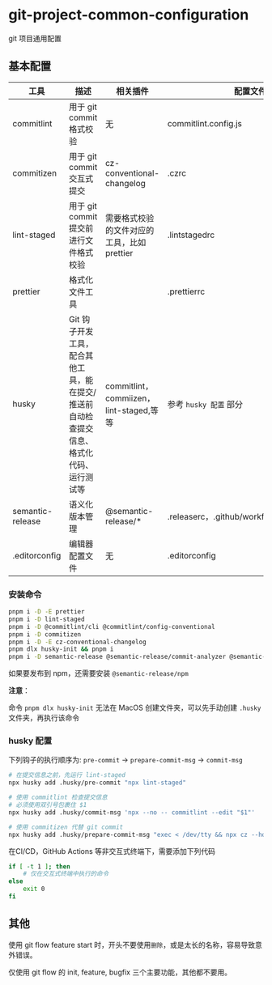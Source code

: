 # git-project-common-configuration

git 项目通用配置

## 基本配置

| 工具             | 描述                                                                                    | 相关插件                                    | 配置文件                                   |
| ---------------- | --------------------------------------------------------------------------------------- | ------------------------------------------- | ------------------------------------------ |
| commitlint       | 用于 git commit 格式校验                                                                | 无                                          | commitlint.config.js                       |
| commitizen       | 用于 git commit 交互式提交                                                              | cz-conventional-changelog                   | .czrc                                      |
| lint-staged      | 用于 git commit 提交前进行文件格式校验                                                  | 需要格式校验的文件对应的工具，比如 prettier | .lintstagedrc                              |
| prettier         | 格式化文件工具                                                                          |                                             | .prettierrc                                |
| husky            | Git 钩子开发工具，配合其他工具，能在提交/推送前自动检查提交信息、格式化代码、运行测试等 | commitlint，commiizen，lint-staged,等等     | 参考 `husky 配置` 部分                     |
| semantic-release | 语义化版本管理                                                                          | @semantic-release/\*                        | .releaserc，.github/workflows/release.yaml |
| .editorconfig    | 编辑器配置文件                                                                          | 无                                          | .editorconfig                              |

### 安装命令

```bash
pnpm i -D -E prettier
pnpm i -D lint-staged
pnpm i -D @commitlint/cli @commitlint/config-conventional
pnpm i -D commitizen
pnpm i -D -E cz-conventional-changelog
pnpm dlx husky-init && pnpm i
pnpm i -D semantic-release @semantic-release/commit-analyzer @semantic-release/release-notes-generator @semantic-release/changelog @semantic-release/git @semantic-release/github
```

如果要发布到 npm，还需要安装 `@semantic-release/npm`

**注意**：

命令 `pnpm dlx husky-init` 无法在 MacOS 创建文件夹，可以先手动创建 `.husky` 文件夹，再执行该命令

### husky 配置

下列钩子的执行顺序为: `pre-commit` -> `prepare-commit-msg` -> `commit-msg`

```bash
# 在提交信息之前，先运行 lint-staged
npx husky add .husky/pre-commit "npx lint-staged"

# 使用 commitlint 检查提交信息
# 必须使用双引号包裹住 $1
npx husky add .husky/commit-msg 'npx --no -- commitlint --edit "$1"'

# 使用 commitizen 代替 git commit
npx husky add .husky/prepare-commit-msg "exec < /dev/tty && npx cz --hook || true"
```

在CI/CD，GitHub Actions 等非交互式终端下，需要添加下列代码

```bash
if [ -t 1 ]; then
    # 仅在交互式终端中执行的命令
else
    exit 0
fi
```

## 其他

使用 git flow feature start 时，开头不要使用`删除`，或是太长的名称，容易导致意外错误。

仅使用 git flow 的 init, feature, bugfix 三个主要功能，其他都不要用。
